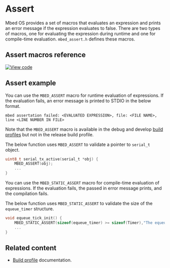 # Assert

Mbed OS provides a set of macros that evaluates an expression and prints an error message if the expression evaluates to false. There are two types of macros, one for evaluating the expression during runtime and one for compile-time evaluation. `mbed_assert.h` defines these macros.

## Assert macros reference

[![View code](https://www.mbed.com/embed/?type=library)](https://os.mbed.com/docs/mbed-os/v6.5/mbed-os-api-doxy/mbed__assert_8h_source.html)

## Assert example

You can use the `MBED_ASSERT` macro for runtime evaluation of expressions. If the evaluation fails, an error message is printed to STDIO in the below format.

```
mbed assertation failed: <EVALUATED EXPRESSION>, file: <FILE NAME>, line <LINE NUMBER IN FILE>
```

Note that the `MBED_ASSERT` macro is available in the debug and develop [build profiles](../program-setup/build-profiles-and-rules.html) but not in the release build profile.

The below function uses `MBED_ASSERT` to validate a pointer to `serial_t` object.

```C TODO
uint8_t serial_tx_active(serial_t *obj) {
    MBED_ASSERT(obj);
    ...
}
```

You can use the `MBED_STATIC_ASSERT` macro for compile-time evaluation of expressions. If the evaluation fails, the passed in error message prints, and the compilation fails.

The below function uses `MBED_STATIC_ASSERT` to validate the size of the `equeue_timer` structure.

```C TODO
void equeue_tick_init() {
    MBED_STATIC_ASSERT(sizeof(equeue_timer) >= sizeof(Timer),"The equeue_timer buffer must fit the class Timer");
    ...
}
```

## Related content

- [Build profile](../program-setup/build-profiles-and-rules.html) documentation.
